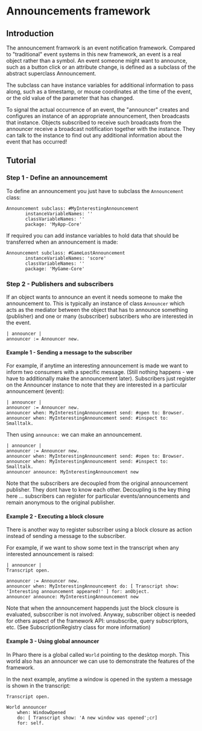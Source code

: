 # Announcements framework


## Introduction
The announcement framwork is an event notification framework. Compared to "traditional" event systems in this new framework, an event is a real object rather than a symbol. An event someone might want to announce, such as a button click or an attribute change, is defined as a subclass of the abstract superclass Announcement. 

The subclass can have instance variables for additional information to pass along, such as a timestamp, or mouse coordinates at the time of the event, or the old value of the parameter that has changed. 

To signal the actual occurrence of an event, the "announcer" creates and configures an instance of an appropriate announcement, then broadcasts that instance. Objects subscribed to receive such broadcasts from the announcer receive a broadcast notification together with the instance. They can talk to the instance to find out any additional information about the event that has occurred!


## Tutorial
### Step 1 - Define an announcememt

To define an announcement you just have to subclass the `Announcement` class:

```st
Announcement subclass: #MyInterestingAnnouncement
   	   instanceVariableNames: ''
	   classVariableNames: ''
	   package: 'MyApp-Core'
```	

If required you can add instance variables to hold data that should be transferred when an announcement is made:

```st
Announcement subclass: #GameLostAnnouncement
	   instanceVariableNames: 'score'
	   classVariableNames: ''
	   package: 'MyGame-Core'
```
	   
### Step 2 - Publishers and subscribers

If an object wants to announce an event it needs someone to make the announcement to. This is typically an instance of class `Announcer` which acts as the mediator between the object that has to announce something (publisher) and one or many (subscriber) subscribers who are interested in the event.

```st
| announcer |
announcer := Announcer new.
```

#### Example 1 - Sending a message to the subscriber

For example, if anytime an interesting announcement is made we want to inform two consumers with a specific message. (Still nothing happens - we have to additionally make the announcement later).
Subscribers just register on the Announcer instance to note that they are interested in a particular announcement (event): 

```st
| announcer |
announcer := Announcer new.	
announcer when: MyInterestingAnnouncement send: #open to: Browser.     
announcer when: MyInterestingAnnouncement send: #inspect to: Smalltalk.    	
```

Then using `announce:` we can make an announcement.

```st
| announcer |
announcer := Announcer new.	
announcer when: MyInterestingAnnouncement send: #open to: Browser.    
announcer when: MyInterestingAnnouncement send: #inspect to: Smalltalk.    	
announcer announce: MyInterestingAnnouncement new
```

Note that the subscribers are decoupled from the original announcement publisher. They dont have to know each other. Decoupling is the key thing here ... subscribers can register for particular events/announcements and remain anonymous to the original publisher. 



#### Example 2 - Executing a block closure

There is another way to register subscriber using a block closure as action instead of sending a message to the subscriber.

For example, if we want to show some text in the transcript when any interested announcement is raised:

```st
| announcer |
Transcript open.

announcer := Announcer new.	
announcer when: MyInterestingAnnouncement do: [ Transcript show: 'Interesting announcement appeared!' ] for: anObject.
announcer announce: MyInterestingAnnouncement new
```

Note that when the announcement happends just the block closure is evaluated, subsccriber is not involved.
Anyway, subscriber object is needed for others aspect of the framework API: unsubscribe, query subscriptors, etc. (See SubscriptionRegistry class for more information)


#### Example 3 - Using global announcer

In Pharo there is a global called `World` pointing to the desktop morph. This world also has an announcer we can use to demonstrate the features of the framework.

In the next example, anytime a window is opened in the system a message is shown in the transcript:

```st
Transcript open.
	
World announcer 
	when: WindowOpened 
	do: [ Transcript show: 'A new window was opened';cr]
	for: self.
```
